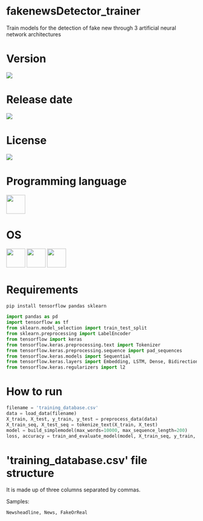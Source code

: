 # fakenewsDetector_trainer

Train models for the detection of fake new through 3 artificial neural network architectures

# Version

![](https://img.shields.io/badge/Version%3A-1.0-success)

# Release date

![](https://img.shields.io/badge/Release%20date-Jan%2C%206%2C%202023-9cf)

# License

![](https://img.shields.io/github/license/Ileriayo/markdown-badges?style=for-the-badge)

# Programming language

<img src="https://img.icons8.com/?size=512&id=13441&format=png" width="50"/>

# OS

<img src="https://img.icons8.com/?size=512&id=17842&format=png" width="50"/> <img src="https://img.icons8.com/?size=512&id=122959&format=png" width="50"/> <img src="https://img.icons8.com/?size=512&id=108792&format=png" width="50"/>

# Requirements

```bash
pip install tensorflow pandas sklearn
```

```python
import pandas as pd
import tensorflow as tf
from sklearn.model_selection import train_test_split
from sklearn.preprocessing import LabelEncoder
from tensorflow import keras
from tensorflow.keras.preprocessing.text import Tokenizer
from tensorflow.keras.preprocessing.sequence import pad_sequences
from tensorflow.keras.models import Sequential
from tensorflow.keras.layers import Embedding, LSTM, Dense, Bidirectional, Dropout, SpatialDropout1D, Reshape
from tensorflow.keras.regularizers import l2
```

# How to run

```python
filename = 'training_database.csv'
data = load_data(filename)
X_train, X_test, y_train, y_test = preprocess_data(data)
X_train_seq, X_test_seq = tokenize_text(X_train, X_test)
model = build_simplemodel(max_words=10000, max_sequence_length=200)
loss, accuracy = train_and_evaluate_model(model, X_train_seq, y_train, X_test_seq, y_test)
```

# 'training_database.csv' file structure

It is made up of three columns separated by commas.

Samples:
```csv
Newsheadline, News, FakeOrReal
```


